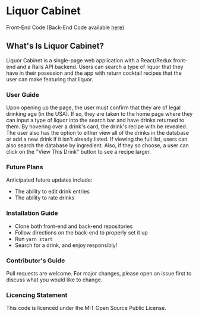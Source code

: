 # Liquor Cabinet

Front-End Code (Back-End Code available [here](https://github.com/maxjacobzander/liquor-cabinet-back-end))
## What's Is Liquor Cabinet?
Liquor Cabinet is a single-page web application with a React/Redux front-end and a Rails API backend. Users can search a type of liquor that they have in their posession and the app with return cocktail recipes that the user can make featuring that liquor.

### User Guide
Upon opening up the page, the user must confirm that they are of legal drinking age (in the USA). If so, they are taken to the home page where they can input a type of liquor into the search bar and have drinks returned to them. By hovering over a drink's card, the drink's recipe with be revealed. The user also has the option to either view all of the drinks in the database or add a new drink if it isn't already listed. If viewing the full list, users can also search the database by ingredient. Also, if they so choose, a user can click on the "View This Drink" button to see a recipe larger.

### Future Plans
Anticipated future updates include:
- The ability to edit drink entries
- The ability to rate drinks

### Installation Guide
- Clone both front-end and back-end repositories
- Follow directions on the back-end to properly set it up
- Run `yarn start`
- Search for a drink, and enjoy responsibly!

### Contributor's Guide
Pull requests are welcome. For major changes, please open an issue first to discuss what you would like to change.

### Licencing Statement
This code is licenced under the MIT Open Source Public License.
